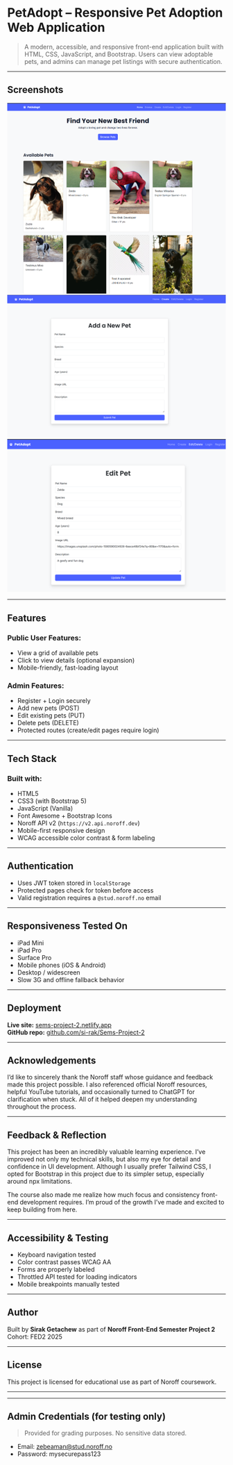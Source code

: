 # PetAdopt – Responsive Pet Adoption Web Application

> A modern, accessible, and responsive front-end application built with HTML, CSS, JavaScript, and Bootstrap. Users can view adoptable pets, and admins can manage pet listings with secure authentication.

---

## Screenshots

![Home Page](screenshots/Home.png)  
![Admin Create](screenshots/Admin-create.png)  
![Edit Pet](screenshots/Edit-pet.png)

---

## Features

### Public User Features:

- View a grid of available pets
- Click to view details (optional expansion)
- Mobile-friendly, fast-loading layout

### Admin Features:

- Register + Login securely
- Add new pets (POST)
- Edit existing pets (PUT)
- Delete pets (DELETE)
- Protected routes (create/edit pages require login)

---

## Tech Stack

### Built with:

- HTML5
- CSS3 (with Bootstrap 5)
- JavaScript (Vanilla)
- Font Awesome + Bootstrap Icons
- Noroff API v2 (`https://v2.api.noroff.dev`)
- Mobile-first responsive design
- WCAG accessible color contrast & form labeling

---

## Authentication

- Uses JWT token stored in `localStorage`
- Protected pages check for token before access
- Valid registration requires a `@stud.noroff.no` email

---

## Responsiveness Tested On

- iPad Mini
- iPad Pro
- Surface Pro
- Mobile phones (iOS & Android)
- Desktop / widescreen
- Slow 3G and offline fallback behavior

---

## Deployment

**Live site:** [sems-project-2.netlify.app](https://sems-project-2.netlify.app/)  
**GitHub repo:** [github.com/si-rak/Sems-Project-2](https://github.com/si-rak/Sems-Project-2)

---

## Acknowledgements

I’d like to sincerely thank the Noroff staff whose guidance and feedback made this project possible. I also referenced official Noroff resources, helpful YouTube tutorials, and occasionally turned to ChatGPT for clarification when stuck. All of it helped deepen my understanding throughout the process.

---

## Feedback & Reflection

This project has been an incredibly valuable learning experience. I’ve improved not only my technical skills, but also my eye for detail and confidence in UI development. Although I usually prefer Tailwind CSS, I opted for Bootstrap in this project due to its simpler setup, especially around npx limitations.

The course also made me realize how much focus and consistency front-end development requires. I’m proud of the growth I’ve made and excited to keep building from here.

---

## Accessibility & Testing

- Keyboard navigation tested
- Color contrast passes WCAG AA
- Forms are properly labeled
- Throttled API tested for loading indicators
- Mobile breakpoints manually tested

---

## Author

Built by **Sirak Getachew** as part of **Noroff Front-End Semester Project 2**  
Cohort: FED2 2025

---

## License

This project is licensed for educational use as part of Noroff coursework.

---

---

## Admin Credentials (for testing only)

> Provided for grading purposes. No sensitive data stored.

- Email: zebeaman@stud.noroff.no
- Password: mysecurepass123
